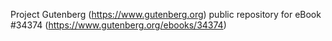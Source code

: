 Project Gutenberg (https://www.gutenberg.org) public repository for eBook #34374 (https://www.gutenberg.org/ebooks/34374)

